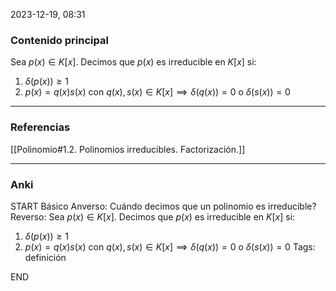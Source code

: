 2023-12-19, 08:31
### Contenido principal

Sea $p(x) \in K[x]$. Decimos que $p(x)$ es irreducible en $K[x]$ si:
1) $\delta(p(x)) \ge 1$
2) $p(x) = q(x) s(x)$ con $q(x), s(x) \in K[x] \implies \delta(q(x)) = 0$ o $\delta(s(x)) = 0$

--- 
### Referencias

[[Polinomio#1.2. Polinomios irreducibles. Factorización.]]

---
### Anki

START
Básico
Anverso: Cuándo decimos que un polinomio es irreducible?
Reverso: Sea $p(x) \in K[x]$. Decimos que $p(x)$ es irreducible en $K[x]$ si:
1) $\delta(p(x)) \ge 1$
2) $p(x) = q(x) s(x)$ con $q(x), s(x) \in K[x] \implies \delta(q(x)) = 0$ o $\delta(s(x)) = 0$
Tags: definición
<!--ID: 1705824817210-->
END
